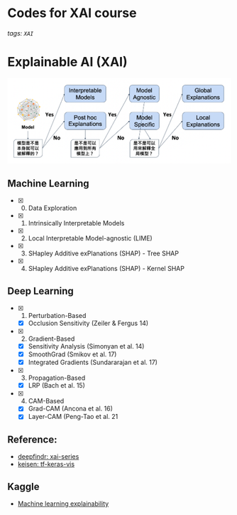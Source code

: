 # Codes for XAI course
###### tags: `XAI`

# Explainable AI (XAI) 
<img width="1080" alt="image" src="xai.png">

## Machine Learning
- [x] 00. Data Exploration
- [x] 01. Intrinsically Interpretable Models
- [x] 02. Local Interpretable Model-agnostic (LIME)
- [x] 03. SHapley Additive exPlanations (SHAP) - Tree SHAP
- [x] 04. SHapley Additive exPlanations (SHAP) - Kernel SHAP

## Deep Learning
- [x] 01. Perturbation-Based
    - [x] Occlusion Sensitivity (Zeiler & Fergus 14)
- [x] 02. Gradient-Based
    - [x] Sensitivity Analysis (Simonyan et al. 14)
    - [x] SmoothGrad (Smikov et al. 17)
    - [x] Integrated Gradients (Sundararajan et al. 17)
- [x] 03. Propagation-Based
    - [x] LRP (Bach et al. 15)
- [x] 04. CAM-Based
    - [x] Grad-CAM (Ancona et al. 16)
    - [x] Layer-CAM (Peng-Tao et al. 21
    
## Reference:
* [deepfindr: xai-series](https://github.com/deepfindr/xai-series)
* [keisen: tf-keras-vis](https://github.com/keisen/tf-keras-vis)

## Kaggle
* [Machine learning explainability](https://www.kaggle.com/learn/machine-learning-explainability)

